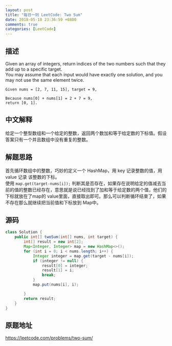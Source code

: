 ```yaml
---
layout: post
title: "每日一则 LeetCode: Two Sum"
date: 2018-05-10 23:36:59 +0800
comments: true
categories: [LeetCode]
---
```

## 描述
Given an array of integers, return indices of the two numbers such that they add up to a specific target.  
You may assume that each input would have exactly one solution, and you may not use the same element twice.
```
Given nums = [2, 7, 11, 15], target = 9,

Because nums[0] + nums[1] = 2 + 7 = 9,
return [0, 1].
```

## 中文解释
给定一个整型数组和一个给定的整数，返回两个数加和等于给定数的下标值。假设答案只有一个并且数组中没有重复的整数。
<!-- more -->
## 解题思路
首先循环数组中的整数，巧妙的定义一个 HashMap，用 key 记录整数的值，用 value 记录 该整数的下标。  
使用 `map.get(target-nums[i]);` 判断其是否存在，如果存在说明给定的值减去当前的值的整数已经存在，意思就是说已经找到了加和等于给定数的两个值，他们的下标就放在了map的 value里面，直接取出即可。那么可以判断循环结束了，如果不存在那么就继续把当前值和下标放到 Map中。

## 源码
```java
class Solution {
    public int[] twoSum(int[] nums, int target) {
        int[] result = new int[2];
        Map<Integer, Integer> map = new HashMap<>();
        for (int i = 0; i < nums.length; i++) {
            Integer integer = map.get(target - nums[i]);
            if (integer != null) {
                result[0] = integer;
                result[1] = i;
                break;
            }
            map.put(nums[i], i);

        }
        return result;
    }
}
```

## 原题地址
https://leetcode.com/problems/two-sum/